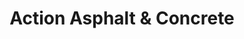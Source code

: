 ---
title: "Action Asphalt & Concrete"
url: /north-highlands/action-asphalt-and-concrete/
shop: shop
---